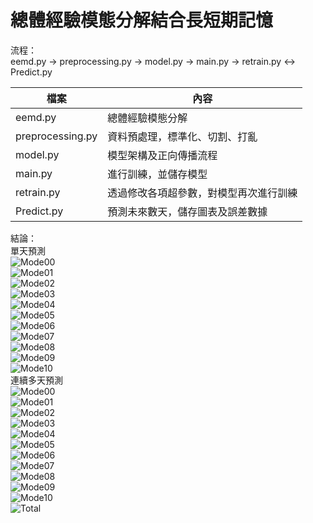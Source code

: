# 總體經驗模態分解結合長短期記憶

流程：  
eemd.py -> preprocessing.py -> model.py -> main.py -> retrain.py <-> Predict.py  
  
|檔案             | 內容                                   | 
|-----------------|----------------------------------------|
|eemd.py          | 總體經驗模態分解                       |  
|preprocessing.py | 資料預處理，標準化、切割、打亂         |  
|model.py         | 模型架構及正向傳播流程                 |  
|main.py          | 進行訓練，並儲存模型                   |  
|retrain.py       | 透過修改各項超參數，對模型再次進行訓練 |  
|Predict.py       | 預測未來數天，儲存圖表及誤差數據       |  
  
結論：  
單天預測  
![Mode00](https://github.com/10873028/EEMD-LSTM/blob/master/train/Mode00-predict.jpeg?raw=true)  
![Mode01](https://github.com/10873028/EEMD-LSTM/blob/master/train/Mode01-predict.jpeg?raw=true)  
![Mode02](https://github.com/10873028/EEMD-LSTM/blob/master/train/Mode02-predict.jpeg?raw=true)  
![Mode03](https://github.com/10873028/EEMD-LSTM/blob/master/train/Mode03-predict.jpeg?raw=true)  
![Mode04](https://github.com/10873028/EEMD-LSTM/blob/master/train/Mode04-predict.jpeg?raw=true)  
![Mode05](https://github.com/10873028/EEMD-LSTM/blob/master/train/Mode05-predict.jpeg?raw=true)  
![Mode06](https://github.com/10873028/EEMD-LSTM/blob/master/train/Mode06-predict.jpeg?raw=true)  
![Mode07](https://github.com/10873028/EEMD-LSTM/blob/master/train/Mode07-predict.jpeg?raw=true)  
![Mode08](https://github.com/10873028/EEMD-LSTM/blob/master/train/Mode08-predict.jpeg?raw=true)  
![Mode09](https://github.com/10873028/EEMD-LSTM/blob/master/train/Mode09-predict.jpeg?raw=true)  
![Mode10](https://github.com/10873028/EEMD-LSTM/blob/master/train/Mode10-predict.jpeg?raw=true)  
連續多天預測  
![Mode00](https://github.com/10873028/EEMD-LSTM/blob/master/test/Mode00-future299.jpeg?raw=true)  
![Mode01](https://github.com/10873028/EEMD-LSTM/blob/master/test/Mode01-future299.jpeg?raw=true)  
![Mode02](https://github.com/10873028/EEMD-LSTM/blob/master/test/Mode02-future299.jpeg?raw=true)  
![Mode03](https://github.com/10873028/EEMD-LSTM/blob/master/test/Mode03-future299.jpeg?raw=true)  
![Mode04](https://github.com/10873028/EEMD-LSTM/blob/master/test/Mode04-future299.jpeg?raw=true)  
![Mode05](https://github.com/10873028/EEMD-LSTM/blob/master/test/Mode05-future299.jpeg?raw=true)  
![Mode06](https://github.com/10873028/EEMD-LSTM/blob/master/test/Mode06-future299.jpeg?raw=true)  
![Mode07](https://github.com/10873028/EEMD-LSTM/blob/master/test/Mode07-future299.jpeg?raw=true)  
![Mode08](https://github.com/10873028/EEMD-LSTM/blob/master/test/Mode08-future299.jpeg?raw=true)  
![Mode09](https://github.com/10873028/EEMD-LSTM/blob/master/test/Mode09-future299.jpeg?raw=true)  
![Mode10](https://github.com/10873028/EEMD-LSTM/blob/master/test/Mode10-future299.jpeg?raw=true)  
![Total](https://github.com/10873028/EEMD-LSTM/blob/master/test/Total-future299.jpeg?raw=true)  

